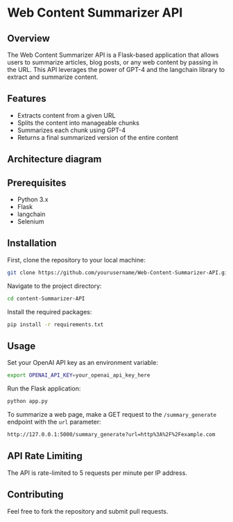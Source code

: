 # Web Content Summarizer API

## Overview

The Web Content Summarizer API is a Flask-based application that allows users to summarize articles, blog posts, or any web content by passing in the URL. This API leverages the power of GPT-4 and the langchain library to extract and summarize content.

## Features

- Extracts content from a given URL
- Splits the content into manageable chunks
- Summarizes each chunk using GPT-4
- Returns a final summarized version of the entire content

## Architecture diagram

## Prerequisites

- Python 3.x
- Flask
- langchain
- Selenium

## Installation

First, clone the repository to your local machine:

```bash
git clone https://github.com/yourusername/Web-Content-Summarizer-API.git
```

Navigate to the project directory:

```bash
cd content-Summarizer-API
```

Install the required packages:

```bash
pip install -r requirements.txt
```

## Usage

Set your OpenAI API key as an environment variable:

```bash
export OPENAI_API_KEY=your_openai_api_key_here
```

Run the Flask application:

```bash
python app.py
```

To summarize a web page, make a GET request to the `/summary_generate` endpoint with the `url` parameter:

```bash
http://127.0.0.1:5000/summary_generate?url=http%3A%2F%2Fexample.com
```

## API Rate Limiting

The API is rate-limited to 5 requests per minute per IP address.

## Contributing

Feel free to fork the repository and submit pull requests.
